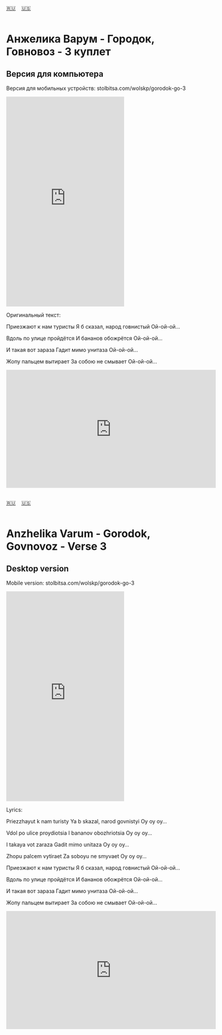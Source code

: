 <span id="ru"><a href='#ru'>🇷🇺</a> &nbsp;&nbsp;&nbsp;<a href='#en'>🇺🇸</a> &nbsp;&nbsp;&nbsp;</span><br><br>

# Анжелика Варум - Городок, Говновоз - 3 куплет
## Версия для компьютера
Версия для мобильных устройств: stolbitsa.com/wolskp/gorodok-go-3

<iframe width="315" height="560" src="https://www.youtube.com/embed/ND6SSqeLcK4" frameborder="0" allow="accelerometer; autoplay; clipboard-write; encrypted-media; gyroscope; picture-in-picture; web-share"allowfullscreen></iframe>

Оригинальный текст:

Приезжают к нам туристы
Я б сказал, народ говнистый
Ой-ой-ой…

Вдоль по улице пройдётся
И бананов обожрётся
Ой-ой-ой…

И такая вот зараза
Гадит мимо унитаза
Ой-ой-ой…

Жопу пальцем вытирает
За собою не смывает
Ой-ой-ой…

<iframe width="560" height="315" src="https://www.youtube.com/embed/3m9cdUaMiWU" title="player" frameborder="0" allow="accelerometer; autoplay; clipboard-write; encrypted-media; gyroscope; picture-in-picture; web-share" referrerpolicy="strict-origin-when-cross-origin" allowfullscreen></iframe>
<br><br>

<span id="en"><a href='#ru'>🇷🇺</a> &nbsp;&nbsp;&nbsp;<a href='#en'>🇺🇸</a> &nbsp;&nbsp;&nbsp;</span><br><br>

# Anzhelika Varum - Gorodok, Govnovoz - Verse 3
## Desktop version
Mobile version:  stolbitsa.com/wolskp/gorodok-go-3

<iframe width="315" height="560" src="https://www.youtube.com/embed/Jn4LWBoyjnw" frameborder="0" allow="accelerometer; autoplay; clipboard-write; encrypted-media; gyroscope; picture-in-picture; web-share"allowfullscreen></iframe>

Lyrics:

Priezzhayut k nam turisty
Ya b skazal, narod govnistyi
Oy oy oy…

Vdol po ulice proydiotsia
I bananov obozhriotsia
Oy oy oy…

I takaya vot zaraza
Gadit mimo unitaza
Oy oy oy…

Zhopu palcem vytiraet
Za soboyu ne smyvaet
Oy oy oy…

Приезжают к нам туристы
Я б сказал, народ говнистый
Ой-ой-ой…

Вдоль по улице пройдётся
И бананов обожрётся
Ой-ой-ой…

И такая вот зараза
Гадит мимо унитаза
Ой-ой-ой…

Жопу пальцем вытирает
За собою не смывает
Ой-ой-ой…

<iframe width="560" height="315" src="https://www.youtube.com/embed/c404pFf6hjg" title="player" frameborder="0" allow="accelerometer; autoplay; clipboard-write; encrypted-media; gyroscope; picture-in-picture; web-share" referrerpolicy="strict-origin-when-cross-origin" allowfullscreen></iframe>
<br><br>

